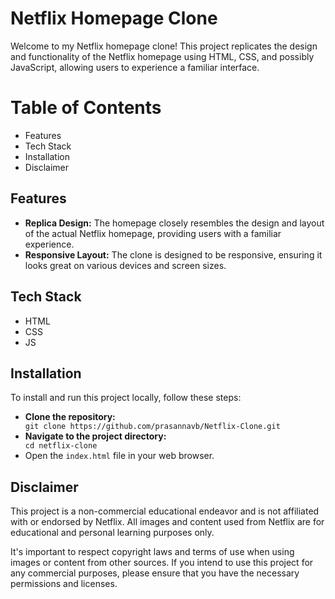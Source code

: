 <h1>Netflix Homepage Clone</h1>
Welcome to my Netflix homepage clone! This project replicates the design and functionality of the Netflix homepage using HTML, CSS, and possibly JavaScript, allowing users to experience a familiar interface.

<h1>Table of Contents</h1>
<ul>
  <li>Features</li>
  <li>Tech Stack</li>
  <li>Installation</li>
  <li>Disclaimer</li>
</ul>

<h2>Features</h2>
<ul>
  <li><b>Replica Design:</b> The homepage closely resembles the design and layout of the actual Netflix homepage, providing users with a familiar experience.</li>
  <li><b>Responsive Layout:</b> The clone is designed to be responsive, ensuring it looks great on various devices and screen sizes.</li>
</ul>

<h2>Tech Stack</h2>
<ul>
  <li>HTML</li>
  <li>CSS</li>
  <li>JS</li>
</ul>

<h2>Installation</h2>
<p>To install and run this project locally, follow these steps:</p>
<ul>
  <li><b>Clone the repository:</b></li>
  <code>git clone https://github.com/prasannavb/Netflix-Clone.git</code>
  <li><b>Navigate to the project directory:</b></li>
  <code>cd netflix-clone</code>
  <li>Open the <code>index.html</code> file in your web browser.</li>
</ul>

<h2>Disclaimer</h2>
<p>This project is a non-commercial educational endeavor and is not affiliated with or endorsed by Netflix. All images and content used from Netflix are for educational and personal learning purposes only.</p>
<p>It's important to respect copyright laws and terms of use when using images or content from other sources. If you intend to use this project for any commercial purposes, please ensure that you have the necessary permissions and licenses.</p>
